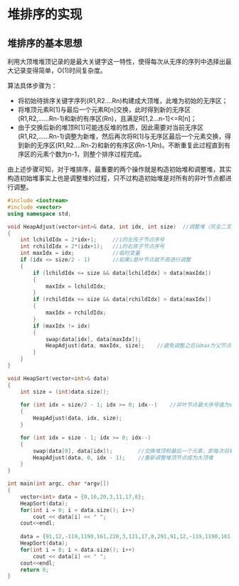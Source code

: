 # 堆排序的实现

## 堆排序的基本思想

利用大顶堆堆顶记录的是最大关键字这一特性，使得每次从无序的序列中选择出最大记录变得简单，O(1)时间复杂度。

算法具体步骤为：

* 将初始待排序关键字序列(R1,R2....Rn)构建成大顶堆，此堆为初始的无序区；
* 将堆顶元素R[1]与最后一个元素R[n]交换，此时得到新的无序区(R1,R2,......Rn-1)和新的有序区(Rn)，且满足R[1,2...n-1]<=R[n]； 
* 由于交换后新的堆顶R[1]可能违反堆的性质，因此需要对当前无序区(R1,R2,......Rn-1)调整为新堆，然后再次将R[1]与无序区最后一个元素交换，得到新的无序区(R1,R2....Rn-2)和新的有序区(Rn-1,Rn)。不断重复此过程直到有序区的元素个数为n-1，则整个排序过程完成。

由上述步骤可知，对于堆排序，最重要的两个操作就是构造初始堆和调整堆，其实构造初始堆事实上也是调整堆的过程，只不过构造初始堆是对所有的非叶节点都进行调整。

```c++
#include <iostream>
#include <vector>
using namespace std;

void HeapAdjust(vector<int>& data, int idx, int size)  //调整堆（完全二叉树的调整方法）
{
    int lchildIdx = 2*idx+1;     //i的左孩子节点序号
    int rchildIdx = 2*(idx+1);   //i的右孩子节点序号
    int maxIdx = idx;            //临时变量
    if (idx <= size/2 - 1)       //如果i是叶节点就不用进行调整
    {
        if (lchildIdx <= size && data[lchildIdx] > data[maxIdx])
        {
            maxIdx = lchildIdx;
        }
        if (rchildIdx <= size && data[rchildIdx] > data[maxIdx])
        {
            maxIdx = rchildIdx;
        }
        if (maxIdx != idx)
        {
            swap(data[idx], data[maxIdx]);
            HeapAdjust(data, maxIdx, size);    //避免调整之后以max为父节点的子树不是堆
        }
    }
}

void HeapSort(vector<int>& data)
{
    int size = (int)data.size();
    
    for (int idx = size/2 - 1; idx >= 0; idx--)    //非叶节点最大序号值为size/2
    {
        HeapAdjust(data, idx, size);
    }

    for (int idx = size - 1; idx >= 0; idx--)
    {
        swap(data[0], data[idx]);        //交换堆顶和最后一个元素，即每次将剩余元素中的最大者放到最后面
        HeapAdjust(data, 0, idx - 1);    //重新调整堆顶节点成为大顶堆
    }
}

int main(int argc, char *argv[])
{
    vector<int> data = {0,16,20,3,11,17,8};
    HeapSort(data);
    for(int i = 0; i < data.size(); i++)
        cout << data[i] << " ";
    cout<<endl;
    
    data = {91,12,-119,1190,161,220,3,121,17,8,291,91,12,-119,1190,161,220,3,121,17,8,291};
    HeapSort(data);
    for(int i = 0; i < data.size(); i++)
        cout << data[i] << " ";
    cout<<endl;
    return 0;
}
```
